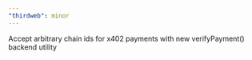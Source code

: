 ```yaml
---
"thirdweb": minor
---
```


Accept arbitrary chain ids for x402 payments with new verifyPayment() backend utility
